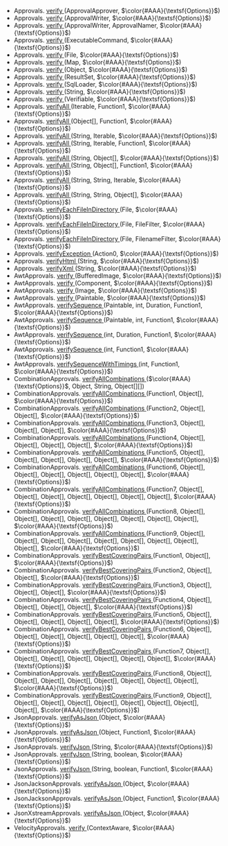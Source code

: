  * Approvals. [verify ](https://github.com/approvals/ApprovalTests.Java/blob/master/approvaltests/src/main/java/org/approvaltests/Approvals.java#L214-L230) (ApprovalApprover, $\color{#AAA}{\textsf{Options}}$)  
 * Approvals. [verify ](https://github.com/approvals/ApprovalTests.Java/blob/master/approvaltests/src/main/java/org/approvaltests/Approvals.java#L189-L192) (ApprovalWriter, $\color{#AAA}{\textsf{Options}}$)  
 * Approvals. [verify ](https://github.com/approvals/ApprovalTests.Java/blob/master/approvaltests/src/main/java/org/approvaltests/Approvals.java#L181-L184) (ApprovalWriter, ApprovalNamer, $\color{#AAA}{\textsf{Options}}$)  
 * Approvals. [verify ](https://github.com/approvals/ApprovalTests.Java/blob/master/approvaltests/src/main/java/org/approvaltests/Approvals.java#L235-L238) (ExecutableCommand, $\color{#AAA}{\textsf{Options}}$)  
 * Approvals. [verify ](https://github.com/approvals/ApprovalTests.Java/blob/master/approvaltests/src/main/java/org/approvaltests/Approvals.java#L165-L168) (File, $\color{#AAA}{\textsf{Options}}$)  
 * Approvals. [verify ](https://github.com/approvals/ApprovalTests.Java/blob/master/approvaltests/src/main/java/org/approvaltests/Approvals.java#L243-L246) (Map, $\color{#AAA}{\textsf{Options}}$)  
 * Approvals. [verify ](https://github.com/approvals/ApprovalTests.Java/blob/master/approvaltests/src/main/java/org/approvaltests/Approvals.java#L56-L60) (Object, $\color{#AAA}{\textsf{Options}}$)  
 * Approvals. [verify ](https://github.com/approvals/ApprovalTests.Java/blob/master/approvaltests/src/main/java/org/approvaltests/Approvals.java#L251-L254) (ResultSet, $\color{#AAA}{\textsf{Options}}$)  
 * Approvals. [verify ](https://github.com/approvals/ApprovalTests.Java/blob/master/approvaltests/src/main/java/org/approvaltests/Approvals.java#L259-L262) (SqlLoader, $\color{#AAA}{\textsf{Options}}$)  
 * Approvals. [verify ](https://github.com/approvals/ApprovalTests.Java/blob/master/approvaltests/src/main/java/org/approvaltests/Approvals.java#L48-L51) (String, $\color{#AAA}{\textsf{Options}}$)  
 * Approvals. [verify ](https://github.com/approvals/ApprovalTests.Java/blob/master/approvaltests/src/main/java/org/approvaltests/Approvals.java#L65-L69) (Verifiable, $\color{#AAA}{\textsf{Options}}$)  
 * Approvals. [verifyAll ](https://github.com/approvals/ApprovalTests.Java/blob/master/approvaltests/src/main/java/org/approvaltests/Approvals.java#L106-L109) (Iterable, Function1, $\color{#AAA}{\textsf{Options}}$)  
 * Approvals. [verifyAll ](https://github.com/approvals/ApprovalTests.Java/blob/master/approvaltests/src/main/java/org/approvaltests/Approvals.java#L110-L114) (Object[], Function1, $\color{#AAA}{\textsf{Options}}$)  
 * Approvals. [verifyAll ](https://github.com/approvals/ApprovalTests.Java/blob/master/approvaltests/src/main/java/org/approvaltests/Approvals.java#L140-L143) (String, Iterable, $\color{#AAA}{\textsf{Options}}$)  
 * Approvals. [verifyAll ](https://github.com/approvals/ApprovalTests.Java/blob/master/approvaltests/src/main/java/org/approvaltests/Approvals.java#L127-L131) (String, Iterable, Function1, $\color{#AAA}{\textsf{Options}}$)  
 * Approvals. [verifyAll ](https://github.com/approvals/ApprovalTests.Java/blob/master/approvaltests/src/main/java/org/approvaltests/Approvals.java#L85-L88) (String, Object[], $\color{#AAA}{\textsf{Options}}$)  
 * Approvals. [verifyAll ](https://github.com/approvals/ApprovalTests.Java/blob/master/approvaltests/src/main/java/org/approvaltests/Approvals.java#L119-L122) (String, Object[], Function1, $\color{#AAA}{\textsf{Options}}$)  
 * Approvals. [verifyAll ](https://github.com/approvals/ApprovalTests.Java/blob/master/approvaltests/src/main/java/org/approvaltests/Approvals.java#L148-L152) (String, String, Iterable, $\color{#AAA}{\textsf{Options}}$)  
 * Approvals. [verifyAll ](https://github.com/approvals/ApprovalTests.Java/blob/master/approvaltests/src/main/java/org/approvaltests/Approvals.java#L93-L97) (String, String, Object[], $\color{#AAA}{\textsf{Options}}$)  
 * Approvals. [verifyEachFileInDirectory ](https://github.com/approvals/ApprovalTests.Java/blob/master/approvaltests/src/main/java/org/approvaltests/Approvals.java#L271-L274) (File, $\color{#AAA}{\textsf{Options}}$)  
 * Approvals. [verifyEachFileInDirectory ](https://github.com/approvals/ApprovalTests.Java/blob/master/approvaltests/src/main/java/org/approvaltests/Approvals.java#L279-L282) (File, FileFilter, $\color{#AAA}{\textsf{Options}}$)  
 * Approvals. [verifyEachFileInDirectory ](https://github.com/approvals/ApprovalTests.Java/blob/master/approvaltests/src/main/java/org/approvaltests/Approvals.java#L287-L290) (File, FilenameFilter, $\color{#AAA}{\textsf{Options}}$)  
 * Approvals. [verifyException ](https://github.com/approvals/ApprovalTests.Java/blob/master/approvaltests/src/main/java/org/approvaltests/Approvals.java#L392-L398) (Action0, $\color{#AAA}{\textsf{Options}}$)  
 * Approvals. [verifyHtml ](https://github.com/approvals/ApprovalTests.Java/blob/master/approvaltests/src/main/java/org/approvaltests/Approvals.java#L157-L160) (String, $\color{#AAA}{\textsf{Options}}$)  
 * Approvals. [verifyXml ](https://github.com/approvals/ApprovalTests.Java/blob/master/approvaltests/src/main/java/org/approvaltests/Approvals.java#L197-L201) (String, $\color{#AAA}{\textsf{Options}}$)  
 * AwtApprovals. [verify ](https://github.com/approvals/ApprovalTests.Java/blob/master/approvaltests/src/main/java/org/approvaltests/awt/AwtApprovals.java#L44-L47) (BufferedImage, $\color{#AAA}{\textsf{Options}}$)  
 * AwtApprovals. [verify ](https://github.com/approvals/ApprovalTests.Java/blob/master/approvaltests/src/main/java/org/approvaltests/awt/AwtApprovals.java#L52-L55) (Component, $\color{#AAA}{\textsf{Options}}$)  
 * AwtApprovals. [verify ](https://github.com/approvals/ApprovalTests.Java/blob/master/approvaltests/src/main/java/org/approvaltests/awt/AwtApprovals.java#L36-L39) (Image, $\color{#AAA}{\textsf{Options}}$)  
 * AwtApprovals. [verify ](https://github.com/approvals/ApprovalTests.Java/blob/master/approvaltests/src/main/java/org/approvaltests/awt/AwtApprovals.java#L60-L63) (Paintable, $\color{#AAA}{\textsf{Options}}$)  
 * AwtApprovals. [verifySequence ](https://github.com/approvals/ApprovalTests.Java/blob/master/approvaltests/src/main/java/org/approvaltests/awt/AwtApprovals.java#L111-L124) (Paintable, int, Duration, Function1, $\color{#AAA}{\textsf{Options}}$)  
 * AwtApprovals. [verifySequence ](https://github.com/approvals/ApprovalTests.Java/blob/master/approvaltests/src/main/java/org/approvaltests/awt/AwtApprovals.java#L101-L105) (Paintable, int, Function1, $\color{#AAA}{\textsf{Options}}$)  
 * AwtApprovals. [verifySequence ](https://github.com/approvals/ApprovalTests.Java/blob/master/approvaltests/src/main/java/org/approvaltests/awt/AwtApprovals.java#L88-L95) (int, Duration, Function1, $\color{#AAA}{\textsf{Options}}$)  
 * AwtApprovals. [verifySequence ](https://github.com/approvals/ApprovalTests.Java/blob/master/approvaltests/src/main/java/org/approvaltests/awt/AwtApprovals.java#L78-L82) (int, Function1, $\color{#AAA}{\textsf{Options}}$)  
 * AwtApprovals. [verifySequenceWithTimings ](https://github.com/approvals/ApprovalTests.Java/blob/master/approvaltests/src/main/java/org/approvaltests/awt/AwtApprovals.java#L73-L77) (int, Function1, $\color{#AAA}{\textsf{Options}}$)  
 * CombinationApprovals. [verifyAllCombinations ](https://github.com/approvals/ApprovalTests.Java/blob/master/approvaltests/src/main/java/org/approvaltests/combinations/CombinationApprovals.java#L23-L27) ($\color{#AAA}{\textsf{Options}}$, Object, String, Object[][])  
 * CombinationApprovals. [verifyAllCombinations ](https://github.com/approvals/ApprovalTests.Java/blob/master/approvaltests/src/main/java/org/approvaltests/combinations/CombinationApprovals.java#L39-L43) (Function1, Object[], $\color{#AAA}{\textsf{Options}}$)  
 * CombinationApprovals. [verifyAllCombinations ](https://github.com/approvals/ApprovalTests.Java/blob/master/approvaltests/src/main/java/org/approvaltests/combinations/CombinationApprovals.java#L56-L61) (Function2, Object[], Object[], $\color{#AAA}{\textsf{Options}}$)  
 * CombinationApprovals. [verifyAllCombinations ](https://github.com/approvals/ApprovalTests.Java/blob/master/approvaltests/src/main/java/org/approvaltests/combinations/CombinationApprovals.java#L74-L79) (Function3, Object[], Object[], Object[], $\color{#AAA}{\textsf{Options}}$)  
 * CombinationApprovals. [verifyAllCombinations ](https://github.com/approvals/ApprovalTests.Java/blob/master/approvaltests/src/main/java/org/approvaltests/combinations/CombinationApprovals.java#L92-L97) (Function4, Object[], Object[], Object[], Object[], $\color{#AAA}{\textsf{Options}}$)  
 * CombinationApprovals. [verifyAllCombinations ](https://github.com/approvals/ApprovalTests.Java/blob/master/approvaltests/src/main/java/org/approvaltests/combinations/CombinationApprovals.java#L111-L117) (Function5, Object[], Object[], Object[], Object[], Object[], $\color{#AAA}{\textsf{Options}}$)  
 * CombinationApprovals. [verifyAllCombinations ](https://github.com/approvals/ApprovalTests.Java/blob/master/approvaltests/src/main/java/org/approvaltests/combinations/CombinationApprovals.java#L131-L137) (Function6, Object[], Object[], Object[], Object[], Object[], Object[], $\color{#AAA}{\textsf{Options}}$)  
 * CombinationApprovals. [verifyAllCombinations ](https://github.com/approvals/ApprovalTests.Java/blob/master/approvaltests/src/main/java/org/approvaltests/combinations/CombinationApprovals.java#L151-L159) (Function7, Object[], Object[], Object[], Object[], Object[], Object[], Object[], $\color{#AAA}{\textsf{Options}}$)  
 * CombinationApprovals. [verifyAllCombinations ](https://github.com/approvals/ApprovalTests.Java/blob/master/approvaltests/src/main/java/org/approvaltests/combinations/CombinationApprovals.java#L177-L185) (Function8, Object[], Object[], Object[], Object[], Object[], Object[], Object[], Object[], $\color{#AAA}{\textsf{Options}}$)  
 * CombinationApprovals. [verifyAllCombinations ](https://github.com/approvals/ApprovalTests.Java/blob/master/approvaltests/src/main/java/org/approvaltests/combinations/CombinationApprovals.java#L200-L207) (Function9, Object[], Object[], Object[], Object[], Object[], Object[], Object[], Object[], Object[], $\color{#AAA}{\textsf{Options}}$)  
 * CombinationApprovals. [verifyBestCoveringPairs ](https://github.com/approvals/ApprovalTests.Java/blob/master/approvaltests/src/main/java/org/approvaltests/combinations/CombinationApprovals.java#L213-L218) (Function1, Object[], $\color{#AAA}{\textsf{Options}}$)  
 * CombinationApprovals. [verifyBestCoveringPairs ](https://github.com/approvals/ApprovalTests.Java/blob/master/approvaltests/src/main/java/org/approvaltests/combinations/CombinationApprovals.java#L225-L230) (Function2, Object[], Object[], $\color{#AAA}{\textsf{Options}}$)  
 * CombinationApprovals. [verifyBestCoveringPairs ](https://github.com/approvals/ApprovalTests.Java/blob/master/approvaltests/src/main/java/org/approvaltests/combinations/CombinationApprovals.java#L237-L242) (Function3, Object[], Object[], Object[], $\color{#AAA}{\textsf{Options}}$)  
 * CombinationApprovals. [verifyBestCoveringPairs ](https://github.com/approvals/ApprovalTests.Java/blob/master/approvaltests/src/main/java/org/approvaltests/combinations/CombinationApprovals.java#L249-L254) (Function4, Object[], Object[], Object[], Object[], $\color{#AAA}{\textsf{Options}}$)  
 * CombinationApprovals. [verifyBestCoveringPairs ](https://github.com/approvals/ApprovalTests.Java/blob/master/approvaltests/src/main/java/org/approvaltests/combinations/CombinationApprovals.java#L262-L268) (Function5, Object[], Object[], Object[], Object[], Object[], $\color{#AAA}{\textsf{Options}}$)  
 * CombinationApprovals. [verifyBestCoveringPairs ](https://github.com/approvals/ApprovalTests.Java/blob/master/approvaltests/src/main/java/org/approvaltests/combinations/CombinationApprovals.java#L276-L282) (Function6, Object[], Object[], Object[], Object[], Object[], Object[], $\color{#AAA}{\textsf{Options}}$)  
 * CombinationApprovals. [verifyBestCoveringPairs ](https://github.com/approvals/ApprovalTests.Java/blob/master/approvaltests/src/main/java/org/approvaltests/combinations/CombinationApprovals.java#L291-L299) (Function7, Object[], Object[], Object[], Object[], Object[], Object[], Object[], $\color{#AAA}{\textsf{Options}}$)  
 * CombinationApprovals. [verifyBestCoveringPairs ](https://github.com/approvals/ApprovalTests.Java/blob/master/approvaltests/src/main/java/org/approvaltests/combinations/CombinationApprovals.java#L309-L317) (Function8, Object[], Object[], Object[], Object[], Object[], Object[], Object[], Object[], $\color{#AAA}{\textsf{Options}}$)  
 * CombinationApprovals. [verifyBestCoveringPairs ](https://github.com/approvals/ApprovalTests.Java/blob/master/approvaltests/src/main/java/org/approvaltests/combinations/CombinationApprovals.java#L326-L333) (Function9, Object[], Object[], Object[], Object[], Object[], Object[], Object[], Object[], Object[], $\color{#AAA}{\textsf{Options}}$)  
 * JsonApprovals. [verifyAsJson ](https://github.com/approvals/ApprovalTests.Java/blob/master/approvaltests/src/main/java/org/approvaltests/JsonApprovals.java#L54-L57) (Object, $\color{#AAA}{\textsf{Options}}$)  
 * JsonApprovals. [verifyAsJson ](https://github.com/approvals/ApprovalTests.Java/blob/master/approvaltests/src/main/java/org/approvaltests/JsonApprovals.java#L49-L52) (Object, Function1, $\color{#AAA}{\textsf{Options}}$)  
 * JsonApprovals. [verifyJson ](https://github.com/approvals/ApprovalTests.Java/blob/master/approvaltests/src/main/java/org/approvaltests/JsonApprovals.java#L17-L20) (String, $\color{#AAA}{\textsf{Options}}$)  
 * JsonApprovals. [verifyJson ](https://github.com/approvals/ApprovalTests.Java/blob/master/approvaltests/src/main/java/org/approvaltests/JsonApprovals.java#L37-L40) (String, boolean, $\color{#AAA}{\textsf{Options}}$)  
 * JsonApprovals. [verifyJson ](https://github.com/approvals/ApprovalTests.Java/blob/master/approvaltests/src/main/java/org/approvaltests/JsonApprovals.java#L29-L36) (String, boolean, Function1, $\color{#AAA}{\textsf{Options}}$)  
 * JsonJacksonApprovals. [verifyAsJson ](https://github.com/approvals/ApprovalTests.Java/blob/master/approvaltests/src/main/java/org/approvaltests/JsonJacksonApprovals.java#L17-L20) (Object, $\color{#AAA}{\textsf{Options}}$)  
 * JsonJacksonApprovals. [verifyAsJson ](https://github.com/approvals/ApprovalTests.Java/blob/master/approvaltests/src/main/java/org/approvaltests/JsonJacksonApprovals.java#L25-L28) (Object, Function1, $\color{#AAA}{\textsf{Options}}$)  
 * JsonXstreamApprovals. [verifyAsJson ](https://github.com/approvals/ApprovalTests.Java/blob/master/approvaltests/src/main/java/org/approvaltests/JsonXstreamApprovals.java#L18-L21) (Object, $\color{#AAA}{\textsf{Options}}$)  
 * VelocityApprovals. [verify ](https://github.com/approvals/ApprovalTests.Java/blob/master/approvaltests/src/main/java/org/approvaltests/velocity/VelocityApprovals.java#L16-L24) (ContextAware, $\color{#AAA}{\textsf{Options}}$)  

